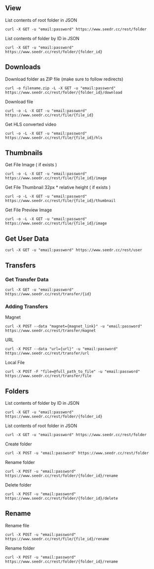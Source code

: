 ## View

List contents of root folder in JSON

    curl -X GET -u "email:password" https://www.seedr.cc/rest/folder

List contents of folder by ID in JSON

    curl -X GET -u "email:password" https://www.seedr.cc/rest/folder/{folder_id}

## Downloads

Download folder as ZIP file (make sure to follow redirects)

    curl -o filename.zip -L -X GET -u "email:password" https://www.seedr.cc/rest/folder/{folder_id}/download

Download file

    curl -o -L -X GET -u "email:password" https://www.seedr.cc/rest/file/{file_id}

Get HLS converted video

    curl -o -L -X GET -u "email:password" https://www.seedr.cc/rest/file/{file_id}/hls


## Thumbnails

Get File Image ( if exists )

    curl -o -L -X GET -u "email:password" https://www.seedr.cc/rest/file/{file_id}/image

Get File Thumbnail 32px * relative height ( if exists )

    curl -o -L -X GET -u "email:password" https://www.seedr.cc/rest/file/{file_id}/thumbnail

Get File Preview Image

    curl -o -L -X GET -u "email:password" https://www.seedr.cc/rest/file/{file_id}/image


## Get User Data

    curl -X GET -u "email:password" https://www.seedr.cc/rest/user


## Transfers

### Get Transfer Data
    
    curl -X GET -u "email:password" https://www.seedr.cc/rest/transfer/{id}

### Adding Transfers

Magnet

    curl -X POST --data "magnet={magnet_link}" -u "email:password" https://www.seedr.cc/rest/transfer/magnet

URL

    curl -X POST --data "url={url}" -u "email:password" https://www.seedr.cc/rest/transfer/url

Local File

    curl -X POST -F "file=@full_path_to_file" -u "email:password" https://www.seedr.cc/rest/transfer/file

## Folders

List contents of folder by ID in JSON

    curl -X GET -u "email:password" https://www.seedr.cc/rest/folder/{folder_id}

List contents of root folder in JSON

    curl -X GET -u "email:password" https://www.seedr.cc/rest/folder

Create folder

    curl -X POST -u "email:password" https://www.seedr.cc/rest/folder

Rename folder

    curl -X POST -u "email:password" https://www.seedr.cc/rest/folder/{folder_id}/rename

Delete folder

    curl -X POST -u "email:password" https://www.seedr.cc/rest/folder/{folder_id}/delete

## Rename

Rename file

    curl -X POST -u "email:password" https://www.seedr.cc/rest/file/{file_id}/rename

Rename folder

    curl -X POST -u "email:password" https://www.seedr.cc/rest/folder/{folder_id}/rename